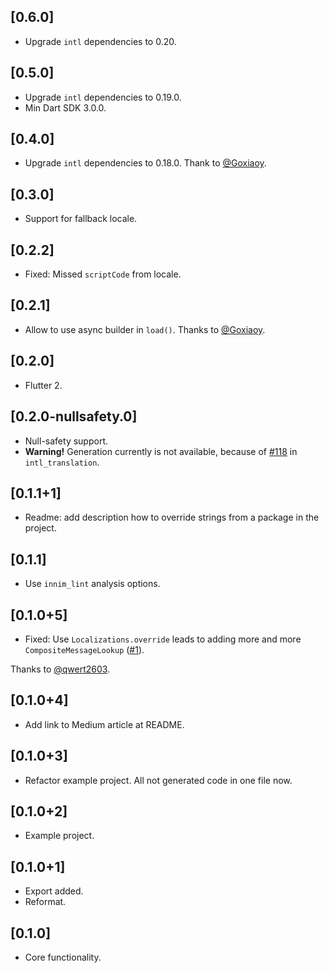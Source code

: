 ## [0.6.0]

- Upgrade `intl` dependencies to 0.20.

## [0.5.0]

- Upgrade `intl` dependencies to 0.19.0.
- Min Dart SDK 3.0.0.

## [0.4.0]

- Upgrade `intl` dependencies to 0.18.0. Thank to [@Goxiaoy](https://github.com/goxiaoy).

## [0.3.0]

- Support for fallback locale.

## [0.2.2]

- Fixed: Missed `scriptCode` from locale.

## [0.2.1] 

- Allow to use async builder in `load()`. Thanks to [@Goxiaoy](https://github.com/Goxiaoy).

## [0.2.0]

- Flutter 2.

## [0.2.0-nullsafety.0]

- Null-safety support.
- **Warning!** Generation currently is not available, because of [#118](https://github.com/dart-lang/intl_translation/issues/118) in `intl_translation`.

## [0.1.1+1]

- Readme: add description how to override strings from a package in the project.

## [0.1.1]

- Use `innim_lint` analysis options.

## [0.1.0+5]

- Fixed: Use `Localizations.override` leads to adding more and more `CompositeMessageLookup` ([#1](https://github.com/Innim/flutter_multiple_localization/issues/1)). 

Thanks to [@qwert2603](https://github.com/qwert2603).

## [0.1.0+4]

- Add link to Medium article at README.

## [0.1.0+3]

- Refactor example project. All not generated code in one file now.

## [0.1.0+2]

- Example project.

## [0.1.0+1]

- Export added.
- Reformat.

## [0.1.0]

- Core functionality.
